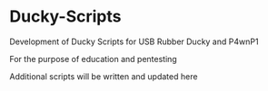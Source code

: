# Ducky-Scripts
Development of Ducky Scripts for USB Rubber Ducky and P4wnP1

For the purpose of education and pentesting

Additional scripts will be written and updated here
